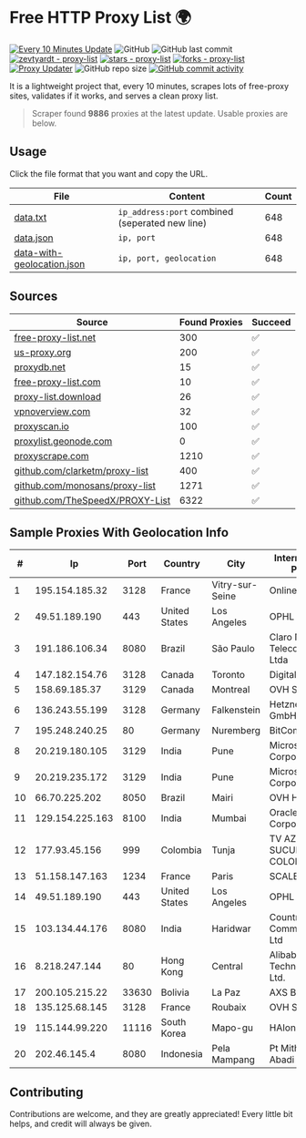 
# Free HTTP Proxy List 🌍

[![Every 10 Minutes Update](https://github.com/mertguvencli/http-proxy-list/actions/workflows/main.yml/badge.svg?branch=main)](https://github.com/mertguvencli/http-proxy-list/actions/workflows/main.yml)
![GitHub](https://img.shields.io/github/license/mertguvencli/http-proxy-list)
![GitHub last commit](https://img.shields.io/github/last-commit/mertguvencli/http-proxy-list)
[![zevtyardt - proxy-list](https://img.shields.io/static/v1?label=zevtyardt&message=proxy-list&color=blue&logo=github)](https://github.com/zevtyardt/proxy-list "Go to GitHub repo")
[![stars - proxy-list](https://img.shields.io/github/stars/zevtyardt/proxy-list?style=social)](https://github.com/zevtyardt/proxy-list)
[![forks - proxy-list](https://img.shields.io/github/forks/zevtyardt/proxy-list?style=social)](https://github.com/zevtyardt/proxy-list)
[![Proxy Updater](https://github.com/zevtyardt/proxy-list/workflows/Proxy%20Updater/badge.svg)](https://github.com/zevtyardt/proxy-list/actions?query=workflow:"Proxy+Updater")
![GitHub repo size](https://img.shields.io/github/repo-size/zevtyardt/proxy-list)
[![GitHub commit activity](https://img.shields.io/github/commit-activity/m/zevtyardt/proxy-list?logo=commits)](https://github.com/zevtyardt/proxy-list/commits/main)

It is a lightweight project that, every 10 minutes, scrapes lots of free-proxy sites, validates if it works, and serves a clean proxy list.

> Scraper found **9886** proxies at the latest update. Usable proxies are below.

## Usage

Click the file format that you want and copy the URL.

|File|Content|Count|
|----|-------|-----|
|[data.txt](https://raw.githubusercontent.com/mertguvencli/http-proxy-list/main/proxy-list/data.txt)|`ip_address:port` combined (seperated new line)|648|
|[data.json](https://raw.githubusercontent.com/mertguvencli/http-proxy-list/main/proxy-list/data.json)|`ip, port`|648|
|[data-with-geolocation.json](https://raw.githubusercontent.com/mertguvencli/http-proxy-list/main/proxy-list/data-with-geolocation.json)|`ip, port, geolocation`|648|

## Sources

|Source|Found Proxies|Succeed|
|------|-------------|-------|
|[free-proxy-list.net](https://free-proxy-list.net)|300|✅|
|[us-proxy.org](https://www.us-proxy.org)|200|✅|
|[proxydb.net](http://proxydb.net)|15|✅|
|[free-proxy-list.com](https://free-proxy-list.com/?page=&port=&type%5B%5D=http&type%5B%5D=https&up_time=0&search=Search)|10|✅|
|[proxy-list.download](https://www.proxy-list.download/HTTP)|26|✅|
|[vpnoverview.com](https://vpnoverview.com/privacy/anonymous-browsing/free-proxy-servers)|32|✅|
|[proxyscan.io](https://www.proxyscan.io)|100|✅|
|[proxylist.geonode.com](https://proxylist.geonode.com/api/proxy-list?limit=300&page=1&sort_by=lastChecked&sort_type=desc&protocols=http,https)|0|✅|
|[proxyscrape.com](https://api.proxyscrape.com/v2/?request=displayproxies&protocol=http&timeout=10000&country=all&ssl=all&anonymity=all)|1210|✅|
|[github.com/clarketm/proxy-list](https://raw.githubusercontent.com/clarketm/proxy-list/master/proxy-list-raw.txt)|400|✅|
|[github.com/monosans/proxy-list](https://raw.githubusercontent.com/monosans/proxy-list/main/proxies/http.txt)|1271|✅|
|[github.com/TheSpeedX/PROXY-List](https://raw.githubusercontent.com/TheSpeedX/PROXY-List/master/http.txt)|6322|✅|


## Sample Proxies With Geolocation Info

|#|Ip|Port|Country|City|Internet Service Provider|
|-|--|----|-------|----|-------------------------|
|1|195.154.185.32|3128|France|Vitry-sur-Seine|Online S.A.S.|
|2|49.51.189.190|443|United States|Los Angeles|OPHL|
|3|191.186.106.34|8080|Brazil|São Paulo|Claro NXT Telecomunicacoes Ltda|
|4|147.182.154.76|3128|Canada|Toronto|DigitalOcean, LLC|
|5|158.69.185.37|3129|Canada|Montreal|OVH SAS|
|6|136.243.55.199|3128|Germany|Falkenstein|Hetzner Online GmbH|
|7|195.248.240.25|80|Germany|Nuremberg|BitCommand|
|8|20.219.180.105|3129|India|Pune|Microsoft Corporation|
|9|20.219.235.172|3129|India|Pune|Microsoft Corporation|
|10|66.70.225.202|8050|Brazil|Mairi|OVH Hosting|
|11|129.154.225.163|8100|India|Mumbai|Oracle Corporation|
|12|177.93.45.156|999|Colombia|Tunja|TV AZTECA SUCURSAL COLOMBIA|
|13|51.158.147.163|1234|France|Paris|SCALEWAY|
|14|49.51.189.190|443|United States|Los Angeles|OPHL|
|15|103.134.44.176|8080|India|Haridwar|Countrylink Communiction Pvt Ltd|
|16|8.218.247.144|80|Hong Kong|Central|Alibaba (US) Technology Co., Ltd.|
|17|200.105.215.22|33630|Bolivia|La Paz|AXS Bolivia S. A.|
|18|135.125.68.145|3128|France|Roubaix|OVH SAS|
|19|115.144.99.220|11116|South Korea|Mapo-gu|HAIonNet|
|20|202.46.145.4|8080|Indonesia|Pela Mampang|Pt Mithaharum Abadi|



## Contributing

Contributions are welcome, and they are greatly appreciated! Every
little bit helps, and credit will always be given.

